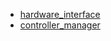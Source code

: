 - [hardware_interface](https://raw.githubusercontent.com/jspricke/moveit_studio_upstream_buildfarm/jammy-rolling/ros-rolling-hardware-interface_2.13.0-2023.01.16.20.33_amd64-2023-01-16T20:33:23Z.build)
- [controller_manager](https://raw.githubusercontent.com/jspricke/moveit_studio_upstream_buildfarm/jammy-rolling/ros-rolling-controller-manager_2.13.0-2023.01.16.20.36_amd64-2023-01-16T20:36:35Z.build)
